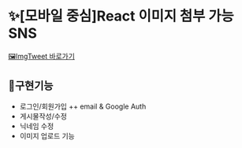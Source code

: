 # ✨[모바일 중심]React 이미지 첨부 가능 SNS 

[🖼ImgTweet 바로가기](https://didi2578.github.io/imgtweet)

## 📃구현기능

+ 로그인/회원가입 
 ++ email & Google Auth 
+ 게시물작성/수정
+ 닉네임 수정 
+ 이미지 업로드 기능



